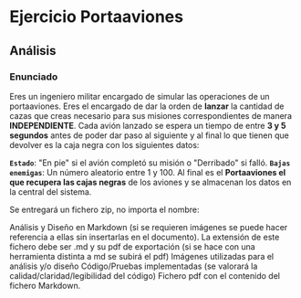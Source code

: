 # Ejercicio Portaaviones

## Análisis

### Enunciado

Eres un ingeniero militar encargado de simular las operaciones de un portaaviones. Eres el encargado de dar la orden de **lanzar** la cantidad de cazas que creas necesario para sus misiones correspondientes de manera **INDEPENDIENTE**. Cada avión lanzado se espera un tiempo de entre **3 y 5 segundos** antes de poder dar paso al siguiente y al final lo que tienen que devolver es la caja negra con los siguientes datos:

**`Estado`**: "En pie" si el avión completó su misión o "Derribado" si falló.
**`Bajas enemigas`**: Un número aleatorio entre 1 y 100.
Al final es el **Portaaviones el que recupera las cajas negras** de los aviones y se almacenan los datos en la central del sistema. 

Se entregará un fichero zip, no importa el nombre:

Análisis y Diseño en Markdown (si se requieren imágenes se puede hacer referencia a ellas sin insertarlas en el documento). La extensión de este fichero debe ser .md y su pdf de exportación (si se hace con una herramienta distinta a md se subirá el pdf)
Imágenes utilizadas para el análisis y/o diseño
Código/Pruebas implementadas (se valorará la calidad/claridad/legibilidad del código)
Fichero pdf con el contenido del fichero Markdown.